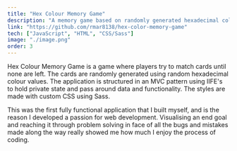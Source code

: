 ```yaml
---
title: "Hex Colour Memory Game"
description: "A memory game based on randomly generated hexadecimal colours"
link: "https://github.com/rmar8138/hex-color-memory-game"
tech: ["JavaScript", "HTML", "CSS/Sass"]
image: "./image.png"
order: 3
---
```


Hex Colour Memory Game is a game where players try to match cards until none are left. The cards are randomly generated using random hexadecimal colour values. The application is structured in an MVC pattern using IIFE's to hold private state and pass around data and functionality. The styles are made with custom CSS using Sass.

This was the first fully functional application that I built myself, and is the reason I developed a passion for web development. Visualising an end goal and reaching it through problem solving in face of all the bugs and mistakes made along the way really showed me how much I enjoy the process of coding.
